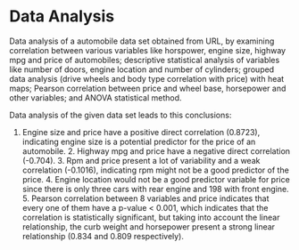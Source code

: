 # Data Analysis

Data analysis of a automobile data set obtained from URL, by examining correlation between various variables like horspower, engine size, highway mpg and price of automobiles; descriptive statistical analysis of variables like number of doors, engine location and number of cylinders; grouped data analysis (drive wheels and body type correlation with price) with heat maps; Pearson correlation between price and wheel base, horsepower and other variables; and ANOVA statistical method.

Data analysis of the given data set leads to this conclusions: 
1. Engine size and price have a positive direct correlation (0.8723), indicating engine size is a potential predictor for the price of an automobile. 2. Highway mpg and price have a negative direct correlation (-0.704). 3. Rpm and price present a lot of variability and a weak correlation (-0.1016), indicating rpm might not be a good predictor of the price. 4. Engine location would not be a good predictor variable for price since there is only three cars with rear engine and 198 with front engine. 5. Pearson correlation between 8 variables and price indicates that every one of them have a p-value < 0.001, which indicates that the correlation is statistically significant, but taking into account the linear relationship, the curb weight and horsepower present a strong linear relationship (0.834 and 0.809 respectively).
